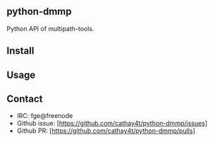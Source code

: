python-dmmp
-----------
Python API of multipath-tools.

## Install

## Usage

## Contact
 * IRC: fge@freenode
 * Github issue: [https://github.com/cathay4t/python-dmmp/issues]
 * Github PR: [https://github.com/cathay4t/python-dmmp/pulls]
